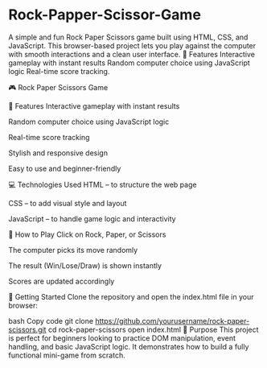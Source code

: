 # Rock-Papper-Scissor-Game
A simple and fun Rock Paper Scissors game built using HTML, CSS, and JavaScript. This browser-based project lets you play against the computer with smooth interactions and a clean user interface.  🌟 Features Interactive gameplay with instant results  Random computer choice using JavaScript logic  Real-time score tracking.



🎮 Rock Paper Scissors Game

🌟 Features
Interactive gameplay with instant results

Random computer choice using JavaScript logic

Real-time score tracking

Stylish and responsive design

Easy to use and beginner-friendly

💻 Technologies Used
HTML – to structure the web page

CSS – to add visual style and layout

JavaScript – to handle game logic and interactivity

📌 How to Play
Click on Rock, Paper, or Scissors

The computer picks its move randomly

The result (Win/Lose/Draw) is shown instantly

Scores are updated accordingly

🚀 Getting Started
Clone the repository and open the index.html file in your browser:

bash
Copy code
git clone https://github.com/yourusername/rock-paper-scissors.git
cd rock-paper-scissors
open index.html
🎯 Purpose
This project is perfect for beginners looking to practice DOM manipulation, event handling, and basic JavaScript logic. It demonstrates how to build a fully functional mini-game from scratch.
